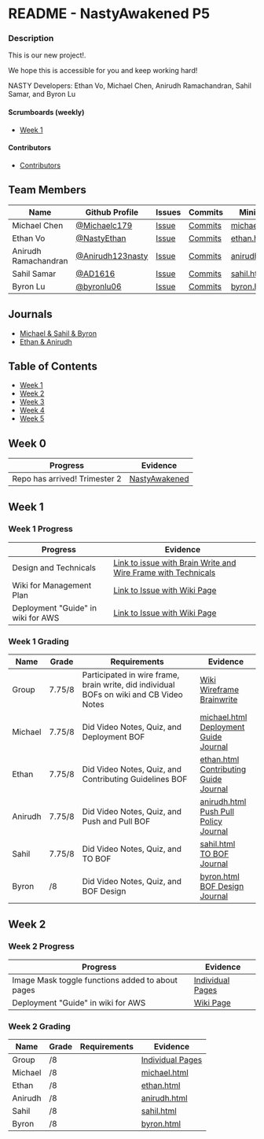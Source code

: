 # README - NastyAwakened P5

### Description
This is our new project!. 

We hope this is accessible for you and keep working hard!

NASTY Developers: Ethan Vo, Michael Chen, Anirudh Ramachandran, Sahil Samar, and Byron Lu

#### Scrumboards (weekly)
* [Week 1](https://github.com/NastyEthan/NastyAwakened/projects/1)

#### Contributors
* [Contributors](https://github.com/NastyEthan/NastyAwakened/graphs/contributors)

## Team Members
| Name | Github Profile | Issues | Commits | MiniLab |
| - | - | - | - | -|
| Michael Chen | [@Michaelc179](https://github.com/Michaelc179) | [Issue](https://github.com/NastyEthan/NastyAwakened/issues/created_by/Michaelc179) | [Commits](https://github.com/NastyEthan/NastyAwakened/commits?author=Michaelc179) | [michael.html](https://github.com/NastyEthan/NastyAwakened/blob/main/templates/michael.html) |
| Ethan Vo | [@NastyEthan](https://github.com/NastyEthan) | [Issue](https://github.com/NastyEthan/NastyAwakened/issues/created_by/AD1616) | [Commits](https://github.com/NastyEthan/NastyAwakened/commits?author=NastyEthan) |[ethan.html](https://github.com/NastyEthan/NastyAwakened/blob/main/templates/ethan.html) |
| Anirudh Ramachandran | [@Anirudh123nasty](https://github.com/Anirudh123nasty) | [Issue](https://github.com/NastyEthan/NastyAwakened/issues/created_by/Anirudh123nasty) | [Commits](https://github.com/NastyEthan/NastyAwakened/commits?author=Anirudh123nasty) | [anirudh.html](https://github.com/NastyEthan/NastyAwakened/blob/main/templates/anirudh.html) |
| Sahil Samar | [@AD1616](https://github.com/AD1616) | [Issue](https://github.com/NastyEthan/NastyAwakened/issues/created_by/AD1616) | [Commits](https://github.com/NastyEthan/NastyAwakened/commits?author=AD1616) | [sahil.html](https://github.com/NastyEthan/NastyAwakened/blob/main/templates/sahil.html) |
| Byron Lu | [@byronlu06](https://github.com/byronlu06) | [Issue](https://github.com/NastyEthan/NastyAwakened/issues/created_by/byronlu06) | [Commits](https://github.com/NastyEthan/NastyAwakened/commits?author=byronlu06) | [byron.html](https://github.com/NastyEthan/NastyAwakened/blob/main/templates/byron) |

## Journals
* [Michael & Sahil & Byron](https://drive.google.com/drive/u/1/folders/109c7P4Li6FC6_TDuxjpdwKTddyE3Jvg1)
* [Ethan & Anirudh](https://docs.google.com/document/d/1-AS5NcpL8dvRFaj1oww0tR8XM1lf20oFSDFuEdq7OxQ/edit?usp=sharing)

## Table of Contents
* [Week 1](https://github.com/NastyEthan/NastyAwakened#week-1)
* [Week 2](https://github.com/NastyEthan/NastyAwakened#week-2)
* [Week 3](https://github.com/NastyEthan/NastyAwakened#week-3)
* [Week 4](https://github.com/NastyEthan/NastyAwakened#week-4)
* [Week 5](https://github.com/NastyEthan/NastyAwakened#week-5)

## Week 0
| Progress | Evidence |
| - | - |
| Repo has arrived! Trimester 2 | [NastyAwakened](https://github.com/NastyEthan/NastyAwakened) |

## Week 1

### Week 1 Progress
| Progress | Evidence |
| - | - |
| Design and Technicals | [Link to issue with Brain Write and Wire Frame with Technicals](https://github.com/NastyEthan/NastyAwakened/issues/8) |
| Wiki for Management Plan | [Link to Issue with Wiki Page](https://github.com/NastyEthan/NastyAwakened/issues/24) |
| Deployment "Guide" in wiki for AWS | [Link to Issue with Wiki Page](https://github.com/NastyEthan/NastyAwakened/issues/22) |

### Week 1 Grading
| Name | Grade | Requirements | Evidence |
| - | - | - | - |
| Group | 7.75/8 | Participated in wire frame, brain write, did individual BOFs on wiki and CB Video Notes | [Wiki](https://github.com/NastyEthan/NastyAwakened/wiki) <br /> [Wireframe](https://github.com/NastyEthan/NastyAwakened/wiki/Wireframe---BetterCanvas) <br /> [Brainwrite](https://github.com/NastyEthan/NastyAwakened/wiki/Brainwrite)|
| Michael | 7.75/8 | Did Video Notes, Quiz, and Deployment BOF | [michael.html](https://github.com/NastyEthan/NastyAwakened/blob/main/templates/michael.html) <br />  [Deployment Guide](https://github.com/NastyEthan/NastyAwakened/wiki/Deployment-Guide) <br />  [Journal](https://docs.google.com/document/d/1R43f8RuXc5HnxJAlKmvdIIxjIf3VF8rpTDBk7qxklEU/edit) |
| Ethan | 7.75/8 | Did Video Notes, Quiz, and Contributing Guidelines BOF | [ethan.html](https://github.com/NastyEthan/NastyAwakened/blob/main/templates/ethan.html) <br />  [Contributing Guide](https://github.com/NastyEthan/NastyAwakened/wiki/Contributing-Guidelines) <br />  [Journal](https://docs.google.com/document/d/1-AS5NcpL8dvRFaj1oww0tR8XM1lf20oFSDFuEdq7OxQ/edit#) |
| Anirudh | 7.75/8 | Did Video Notes, Quiz, and Push and Pull BOF | [anirudh.html](https://github.com/NastyEthan/NastyAwakened/blob/main/templates/anirudh.html) <br />  [Push Pull Policy](https://github.com/NastyEthan/NastyAwakened/wiki/Push-Pull-guide) <br />  [Journal](https://docs.google.com/document/d/1-AS5NcpL8dvRFaj1oww0tR8XM1lf20oFSDFuEdq7OxQ/edit#) |
| Sahil | 7.75/8 | Did Video Notes, Quiz, and TO BOF | [sahil.html](https://github.com/NastyEthan/NastyAwakened/blob/main/templates/sahil.html) <br />  [TO BOF](https://github.com/NastyEthan/NastyAwakened/wiki/BOF---TO) <br />  [Journal](https://docs.google.com/document/d/1R43f8RuXc5HnxJAlKmvdIIxjIf3VF8rpTDBk7qxklEU/edit) |
| Byron | /8 | Did Video Notes, Quiz, and BOF Design | [byron.html](https://github.com/NastyEthan/NastyAwakened/blob/main/templates/byron.html) <br />  [BOF Design](https://github.com/NastyEthan/NastyAwakened/wiki/BOF---Designer) <br />  [Journal](https://docs.google.com/document/d/1R43f8RuXc5HnxJAlKmvdIIxjIf3VF8rpTDBk7qxklEU/edit) |



## Week 2

### Week 2 Progress
| Progress | Evidence |
| - | - |
| Image Mask toggle functions added to about pages | [Individual Pages](https://github.com/NastyEthan/NastyAwakened/tree/main/templates) |
| Deployment "Guide" in wiki for AWS | [Wiki Page](https://github.com/NastyEthan/NastyAwakened/wiki/Deployment-Guide) |

### Week 2 Grading
| Name | Grade | Requirements | Evidence |
| - | - | - | - |
| Group | /8 | | [Individual Pages]()|
| Michael | /8 | | [michael.html](https://github.com/NastyEthan/NastyAwakened/blob/main/templates/michael.html) |
| Ethan | /8 | | [ethan.html](https://github.com/NastyEthan/NastyAwakened/blob/main/templates/ethan.html) |
| Anirudh | /8 |  | [anirudh.html](https://github.com/NastyEthan/NastyAwakened/blob/main/templates/anirudh.html) |
| Sahil | /8 |  | [sahil.html](https://github.com/NastyEthan/NastyAwakened/blob/main/templates/sahil.html) |
| Byron | /8 |  | [byron.html](https://github.com/NastyEthan/NastyAwakened/blob/main/templates/byron.html) |

